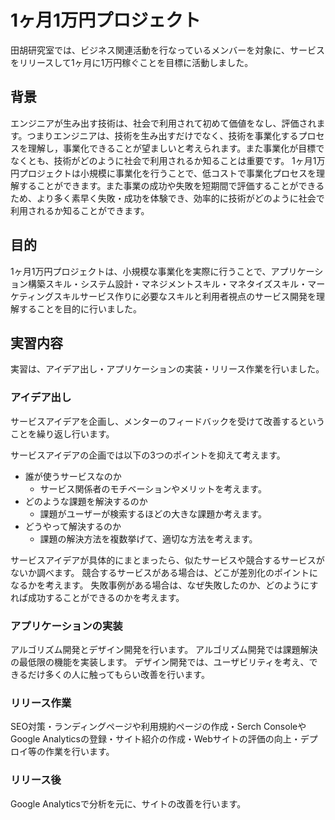 # 1ヶ月1万円プロジェクト

田胡研究室では、ビジネス関連活動を行なっているメンバーを対象に、サービスをリリースして1ヶ月に1万円稼ぐことを目標に活動しました。  

## 背景

エンジニアが生み出す技術は、社会で利用されて初めて価値をなし、評価されます。つまりエンジニアは、技術を生み出すだけでなく、技術を事業化するプロセスを理解し，事業化できることが望ましいと考えられます。また事業化が目標でなくとも、技術がどのように社会で利用されるか知ることは重要です。
1ヶ月1万円プロジェクトは小規模に事業化を行うことで、低コストで事業化プロセスを理解することができます。また事業の成功や失敗を短期間で評価することができるため、より多く素早く失敗・成功を体験でき、効率的に技術がどのように社会で利用されるか知ることができます。  

## 目的

1ヶ月1万円プロジェクトは、小規模な事業化を実際に行うことで、アプリケーション構築スキル・システム設計・マネジメントスキル・マネタイズスキル・マーケティングスキルサービス作りに必要なスキルと利用者視点のサービス開発を理解することを目的に行いました。  

## 実習内容

実習は、アイデア出し・アプリケーションの実装・リリース作業を行いました。  

### アイデア出し

サービスアイデアを企画し、メンターのフィードバックを受けて改善するということを繰り返し行います。

サービスアイデアの企画では以下の3つのポイントを抑えて考えます。

- 誰が使うサービスなのか
  - サービス関係者のモチベーションやメリットを考えます。
- どのような課題を解決するのか
  - 課題がユーザーが検索するほどの大きな課題か考えます。
- どうやって解決するのか
  - 課題の解決方法を複数挙げて、適切な方法を考えます。

サービスアイデアが具体的にまとまったら、似たサービスや競合するサービスがないか調べます。
競合するサービスがある場合は、どこが差別化のポイントになるかを考えます。
失敗事例がある場合は、なぜ失敗したのか、どのようにすれば成功することができるのかを考えます。  

### アプリケーションの実装

アルゴリズム開発とデザイン開発を行います。
アルゴリズム開発では課題解決の最低限の機能を実装します。
デザイン開発では、ユーザビリティを考え、できるだけ多くの人に触ってもらい改善を行います。  

### リリース作業

SEO対策・ランディングページや利用規約ページの作成・Serch ConsoleやGoogle Analyticsの登録・サイト紹介の作成・Webサイトの評価の向上・デプロイ等の作業を行います。  

### リリース後

Google Analyticsで分析を元に、サイトの改善を行います。  
